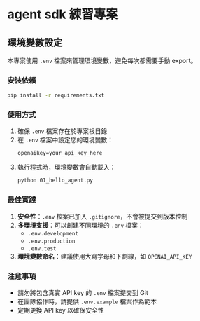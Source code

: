# agent sdk 練習專案

## 環境變數設定

本專案使用 `.env` 檔案來管理環境變數，避免每次都需要手動 export。

### 安裝依賴

```bash
pip install -r requirements.txt
```

### 使用方式

1. 確保 `.env` 檔案存在於專案根目錄
2. 在 `.env` 檔案中設定您的環境變數：
   ```
   openaikey=your_api_key_here
   ```
3. 執行程式時，環境變數會自動載入：
   ```bash
   python 01_hello_agent.py
   ```

### 最佳實踐

1. **安全性**：`.env` 檔案已加入 `.gitignore`，不會被提交到版本控制
2. **多環境支援**：可以創建不同環境的 `.env` 檔案：
   - `.env.development`
   - `.env.production`
   - `.env.test`
3. **環境變數命名**：建議使用大寫字母和下劃線，如 `OPENAI_API_KEY`

### 注意事項

- 請勿將包含真實 API key 的 `.env` 檔案提交到 Git
- 在團隊協作時，請提供 `.env.example` 檔案作為範本
- 定期更換 API key 以確保安全性